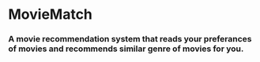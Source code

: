 # MovieMatch

### A movie recommendation system that reads your preferances of movies and recommends similar genre of movies for you. 